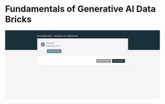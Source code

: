 # Fundamentals of Generative AI Data Bricks


 ![Quiz Score](https://github.com/Kshitij-Darwhekar/Fundamentals-of-Generative-AI-Data-Bricks/blob/cb1e0a6ed71038de05edf342f983a959f2456be6/Quiz%20Score.png)
